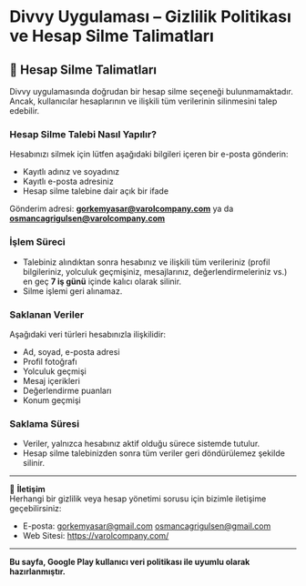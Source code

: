 # Divvy Uygulaması – Gizlilik Politikası ve Hesap Silme Talimatları

## 🔐 Hesap Silme Talimatları

Divvy uygulamasında doğrudan bir hesap silme seçeneği bulunmamaktadır. Ancak, kullanıcılar hesaplarının ve ilişkili tüm verilerinin silinmesini talep edebilir.

### Hesap Silme Talebi Nasıl Yapılır?

Hesabınızı silmek için lütfen aşağıdaki bilgileri içeren bir e-posta gönderin:

- Kayıtlı adınız ve soyadınız
- Kayıtlı e-posta adresiniz
- Hesap silme talebine dair açık bir ifade

Gönderim adresi: **gorkemyasar@varolcompany.com** ya da **osmancagrigulsen@varolcompany.com**

### İşlem Süreci

- Talebiniz alındıktan sonra hesabınız ve ilişkili tüm verileriniz (profil bilgileriniz, yolculuk geçmişiniz, mesajlarınız, değerlendirmeleriniz vs.) en geç **7 iş günü** içinde kalıcı olarak silinir.
- Silme işlemi geri alınamaz.

### Saklanan Veriler

Aşağıdaki veri türleri hesabınızla ilişkilidir:

- Ad, soyad, e-posta adresi
- Profil fotoğrafı
- Yolculuk geçmişi
- Mesaj içerikleri
- Değerlendirme puanları
- Konum geçmişi

### Saklama Süresi

- Veriler, yalnızca hesabınız aktif olduğu sürece sistemde tutulur.
- Hesap silme talebinizden sonra tüm veriler geri döndürülemez şekilde silinir.

---

📧 **İletişim**  
Herhangi bir gizlilik veya hesap yönetimi sorusu için bizimle iletişime geçebilirsiniz:

- E-posta: gorkemyasar@gmail.com
           osmancagrigulsen@gmail.com 
- Web Sitesi: https://varolcompany.com/

---

**Bu sayfa, Google Play kullanıcı veri politikası ile uyumlu olarak hazırlanmıştır.**

